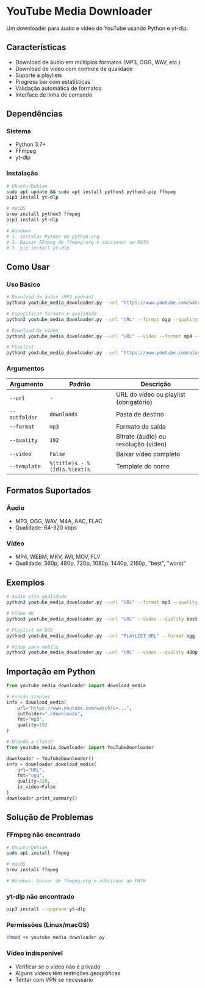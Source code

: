 # YouTube Media Downloader

Um downloader para áudio e vídeo do YouTube usando Python e yt-dlp.

## Características

- Download de áudio em múltiplos formatos (MP3, OGG, WAV, etc.)
- Download de vídeo com controle de qualidade
- Suporte a playlists
- Progress bar com estatísticas
- Validação automática de formatos
- Interface de linha de comando

## Dependências

### Sistema
- Python 3.7+
- FFmpeg
- yt-dlp

### Instalação

```bash
# Ubuntu/Debian
sudo apt update && sudo apt install python3 python3-pip ffmpeg
pip3 install yt-dlp

# macOS
brew install python3 ffmpeg
pip3 install yt-dlp

# Windows
# 1. Instalar Python do python.org
# 2. Baixar FFmpeg de ffmpeg.org e adicionar ao PATH
# 3. pip install yt-dlp
```

## Como Usar

### Uso Básico

```bash
# Download de áudio (MP3 padrão)
python3 youtube_media_downloader.py --url "https://www.youtube.com/watch?v=..."

# Especificar formato e qualidade
python3 youtube_media_downloader.py --url "URL" --format ogg --quality 320

# Download de vídeo
python3 youtube_media_downloader.py --url "URL" --video --format mp4 --quality 1080p

# Playlist
python3 youtube_media_downloader.py --url "https://www.youtube.com/playlist?list=..." --outfolder "./musicas"
```

### Argumentos

| Argumento | Padrão | Descrição |
|-----------|--------|-----------|
| `--url` | - | URL do vídeo ou playlist (obrigatório) |
| `--outfolder` | `downloads` | Pasta de destino |
| `--format` | `mp3` | Formato de saída |
| `--quality` | `192` | Bitrate (áudio) ou resolução (vídeo) |
| `--video` | `False` | Baixar vídeo completo |
| `--template` | `%(title)s - %(id)s.%(ext)s` | Template do nome |

## Formatos Suportados

### Áudio
- MP3, OGG, WAV, M4A, AAC, FLAC
- Qualidade: 64-320 kbps

### Vídeo  
- MP4, WEBM, MKV, AVI, MOV, FLV
- Qualidade: 360p, 480p, 720p, 1080p, 1440p, 2160p, "best", "worst"

## Exemplos

```bash
# Áudio alta qualidade
python3 youtube_media_downloader.py --url "URL" --format mp3 --quality 320

# Vídeo 4K
python3 youtube_media_downloader.py --url "URL" --video --quality best

# Playlist em OGG
python3 youtube_media_downloader.py --url "PLAYLIST_URL" --format ogg --outfolder "./musicas"

# Vídeo para mobile
python3 youtube_media_downloader.py --url "URL" --video --quality 480p
```

## Importação em Python

```python
from youtube_media_downloader import download_media

# Função simples
info = download_media(
    url="https://www.youtube.com/watch?v=...",
    outfolder="./downloads",
    fmt="mp3",
    quality=192
)

# Usando a classe
from youtube_media_downloader import YouTubeDownloader

downloader = YouTubeDownloader()
info = downloader.download_media(
    url="URL",
    fmt="ogg", 
    quality=320,
    is_video=False
)
downloader.print_summary()
```

## Solução de Problemas

### FFmpeg não encontrado
```bash
# Ubuntu/Debian
sudo apt install ffmpeg

# macOS  
brew install ffmpeg

# Windows: baixar de ffmpeg.org e adicionar ao PATH
```

### yt-dlp não encontrado
```bash
pip3 install --upgrade yt-dlp
```

### Permissões (Linux/macOS)
```bash
chmod +x youtube_media_downloader.py
```

### Vídeo indisponível
- Verificar se o vídeo não é privado
- Alguns vídeos têm restrições geográficas
- Tentar com VPN se necessário

